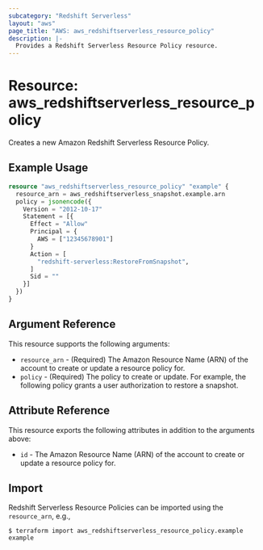 ```yaml
---
subcategory: "Redshift Serverless"
layout: "aws"
page_title: "AWS: aws_redshiftserverless_resource_policy"
description: |-
  Provides a Redshift Serverless Resource Policy resource.
---
```


# Resource: aws_redshiftserverless_resource_policy

Creates a new Amazon Redshift Serverless Resource Policy.

## Example Usage

```terraform
resource "aws_redshiftserverless_resource_policy" "example" {
  resource_arn = aws_redshiftserverless_snapshot.example.arn
  policy = jsonencode({
    Version = "2012-10-17"
    Statement = [{
      Effect = "Allow"
      Principal = {
        AWS = ["12345678901"]
      }
      Action = [
        "redshift-serverless:RestoreFromSnapshot",
      ]
      Sid = ""
    }]
  })
}
```

## Argument Reference

This resource supports the following arguments:

* `resource_arn` - (Required) The Amazon Resource Name (ARN) of the account to create or update a resource policy for.
* `policy` - (Required) The policy to create or update. For example, the following policy grants a user authorization to restore a snapshot.

## Attribute Reference

This resource exports the following attributes in addition to the arguments above:

* `id` - The Amazon Resource Name (ARN) of the account to create or update a resource policy for.

## Import

Redshift Serverless Resource Policies can be imported using the `resource_arn`, e.g.,

```
$ terraform import aws_redshiftserverless_resource_policy.example example
```
